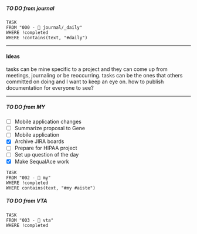 ##### TO DO from journal
```dataview
TASK 
FROM "000 - 📝 journal/_daily"
WHERE !completed
WHERE !contains(text, "#daily")
```
---
#### Ideas

tasks can be mine specific to a project and they can come up from meetings, journaling or be reoccurring.
tasks can be the ones that others committed on doing and I want to keep an eye on.
how to publish documentation for everyone to see?

----
##### TO DO from MY

- [ ] Mobile application changes 
- [ ] Summarize proposal to Gene
- [ ] Mobile application 
- [x] Archive JIRA boards
- [ ] Prepare for HIPAA project 
- [ ] Set up question of the day
- [x] Make SequalAce work
```dataview
TASK 
FROM "002 - 📍 my"
WHERE !completed
WHERE contains(text, "#my #aiste")
```
##### TO DO from VTA
```dataview
TASK 
FROM "003 - 🎾 vta"
WHERE !completed
```

